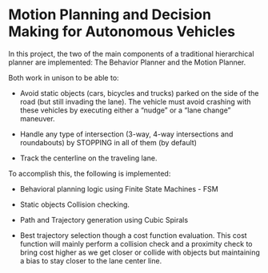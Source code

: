 # Motion Planning and Decision Making for Autonomous Vehicles

In this project, the two of the main components of a traditional hierarchical planner are implemented:
The Behavior Planner and the Motion Planner.

Both work in unison to be able to:
* Avoid static objects (cars, bicycles and trucks) parked on the side of the road (but still invading the lane). The vehicle must avoid crashing with these vehicles by executing either a “nudge” or a “lane change” maneuver.

* Handle any type of intersection (3-way,  4-way intersections and roundabouts) by STOPPING in all of them (by default)

* Track the centerline on the traveling lane.

To accomplish this, the following is implemented:

* Behavioral planning logic using Finite State Machines - FSM

* Static objects Collision checking.

* Path and Trajectory generation using Cubic Spirals

* Best trajectory selection though a cost function evaluation. This cost function will mainly perform a collision check and a proximity check to bring cost higher as we get closer or collide with objects but maintaining a bias to stay closer to the lane center line.


